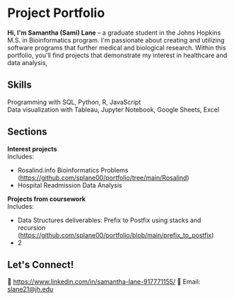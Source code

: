 # Project Portfolio  
**Hi, I'm Samantha (Sami) Lane** – a graduate student in the Johns Hopkins M.S. in Bioinformatics program. I'm passionate about creating and utilizing software programs that further medical and biological research. Within this portfolio, you'll find projects that demonstrate my interest in healthcare and data analysis, 

## Skills
Programming with SQL, Python, R, JavaScript  
Data visualization with Tableau, Jupyter Notebook, Google Sheets, Excel

## Sections  
**Interest projects**  
Includes:
  - Rosalind.info Bioinformatics Problems (https://github.com/splane00/portfolio/tree/main/Rosalind)
  - Hospital Readmission Data Analysis
    
**Projects from coursework**  
Includes:
  - Data Structures deliverables: Prefix to Postfix using stacks and recursion (https://github.com/splane00/portfolio/blob/main/prefix_to_postfix)
  - 2
    
## Let's Connect!  
🔗 https://www.linkedin.com/in/samantha-lane-917771155/ 
📧 Email: slane21@jh.edu
